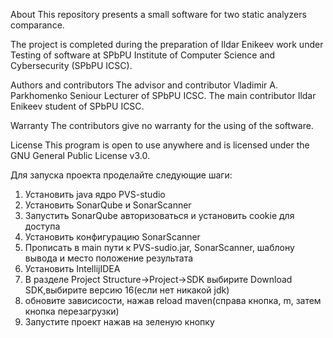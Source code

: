 About
This repository presents a small software for two static analyzers comparance. 

The project is completed during the preparation of Ildar Enikeev work under Testing of software at SPbPU Institute of Computer Science and Cybersecurity (SPbPU ICSC).

Authors and contributors
The advisor and contributor Vladimir A. Parkhomenko Seniour Lecturer of SPbPU ICSC. The main contributor Ildar Enikeev student of SPbPU ICSC.

Warranty
The contributors give no warranty for the using of the software.

License
This program is open to use anywhere and is licensed under the GNU General Public License v3.0.

Для запуска проекта проделайте следующие шаги:

1. Установить java ядро PVS-studio
2. Установить SonarQube и SonarScanner
3. Запустить SonarQube авторизоваться и установить cookie для доступа
4. Установить конфигурацию SonarScanner
5. Прописать в main пути к PVS-sudio.jar, SonarScanner, шаблону вывода и место положение результата
6. Установить IntellijIDEA
7. В разделе Project Structure->Project->SDK выбирите Download SDK,выбирите версию 16(если нет никакой jdk)
8. обновите зависисости, нажав reload maven(справа кнопка, m, затем кнопка перезагрузки)
9. Запустите проект нажав на зеленую кнопку
